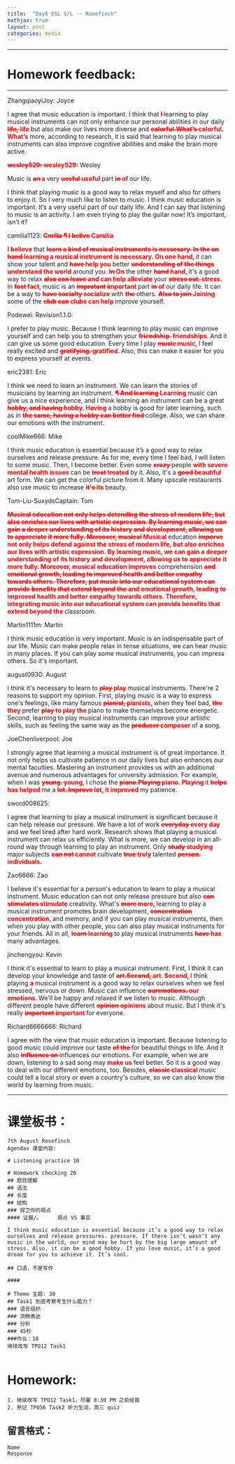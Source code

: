 ```yaml
---
title:  "Day6 ESL S/L -- Rosefinch"
mathjax: true
layout: post
categories: media
---
```


---
# Homework feedback:
---
ZhangqiaoyiJoy: Joyce 

I agree that music education is important. I think that <span style="color:red;font-weight:700;text-decoration:line-through;">l </span>learning to play musical instruments can not only enhance our personal abilities in our daily <span style="color:red;font-weight:700;text-decoration:line-through;">life, </span><span style="color:red;font-weight:700;">life </span>but also make our lives more diverse and <span style="color:red;font-weight:700;text-decoration:line-through;">colorful.What’s </span><span style="color:red;font-weight:700;">colorful. What’s </span>more, according to research, it is said that learning to play musical instruments can also improve cognitive abilities and make the brain more active. 

<span style="color:red;font-weight:700;text-decoration:line-through;">wesley529:   </span><span style="color:red;font-weight:700;">wesley529: </span>Wesley 

Music is <span style="color:red;font-weight:700;text-decoration:line-through;">an </span><span style="color:red;font-weight:700;">a </span>very <span style="color:red;font-weight:700;text-decoration:line-through;">uesful </span><span style="color:red;font-weight:700;">useful </span>part <span style="color:red;font-weight:700;text-decoration:line-through;">in </span><span style="color:red;font-weight:700;">of </span>our life. 

I think that playing music is a good way to relax myself and also for others to enjoy it. So I very much like to listen to music. I think music education is important. It’s a very useful part of our daily life. And I can say that listening to music is an activity. I am even trying to play the guitar now! It’s important, isn’t it? 

camilia1123: <span style="color:red;font-weight:700;text-decoration:line-through;">Cmilia ¶ I belive </span><span style="color:red;font-weight:700;">Camilia </span>

<span style="color:red;font-weight:700;">I believe </span>that <span style="color:red;font-weight:700;text-decoration:line-through;">learn a kind of musical instruments is nessesary. In the on hand </span><span style="color:red;font-weight:700;">learning a musical instrument is necessary. On one hand, </span>it can show your talent and <span style="color:red;font-weight:700;text-decoration:line-through;">have </span><span style="color:red;font-weight:700;">help you </span>better <span style="color:red;font-weight:700;text-decoration:line-through;">understanding of the things </span><span style="color:red;font-weight:700;">understand the world </span>around you. <span style="color:red;font-weight:700;text-decoration:line-through;">In </span><span style="color:red;font-weight:700;">On </span>the other <span style="color:red;font-weight:700;text-decoration:line-through;">hand </span><span style="color:red;font-weight:700;">hand, </span>it's a good way to relax <span style="color:red;font-weight:700;text-decoration:line-through;">also can leave </span><span style="color:red;font-weight:700;">and can help alleviate </span>your <span style="color:red;font-weight:700;text-decoration:line-through;">stress out. </span><span style="color:red;font-weight:700;">stress. </span>In <span style="color:red;font-weight:700;text-decoration:line-through;">fact </span><span style="color:red;font-weight:700;">fact, </span>music is an <span style="color:red;font-weight:700;text-decoration:line-through;">improtant </span><span style="color:red;font-weight:700;">important </span>part <span style="color:red;font-weight:700;text-decoration:line-through;">in </span><span style="color:red;font-weight:700;">of </span>our daily life. It can be a way to <span style="color:red;font-weight:700;text-decoration:line-through;">have socialty </span><span style="color:red;font-weight:700;">socialize </span>with <span style="color:red;font-weight:700;text-decoration:line-through;">the </span>others. <span style="color:red;font-weight:700;text-decoration:line-through;">Also to join </span><span style="color:red;font-weight:700;">Joining </span>some of the <span style="color:red;font-weight:700;text-decoration:line-through;">club can </span><span style="color:red;font-weight:700;">clubs can help </span>improve yourself. 

Podewei: Revision1.1.0: <span style="color:red;font-weight:700;"></span>

<span style="color:red;font-weight:700;"></span>I prefer to play music. Because I think learning to play music can improve yourself and can help you to strengthen your <span style="color:red;font-weight:700;text-decoration:line-through;">friendship. </span><span style="color:red;font-weight:700;">friendships. </span>And it can give us some good education. Every time I play <span style="color:red;font-weight:700;text-decoration:line-through;">music </span><span style="color:red;font-weight:700;">music, </span>I feel really excited and <span style="color:red;font-weight:700;text-decoration:line-through;">gratifying. </span><span style="color:red;font-weight:700;">gratified. </span>Also, this can make it easier for you to express yourself at events. 

eric2381: Eric 

I think we need to learn an instrument. We can learn the stories of musicians by learning an instrument. <span style="color:red;font-weight:700;text-decoration:line-through;">¶ And  learning </span><span style="color:red;font-weight:700;">Learning </span>music can give us a nice experience, and I think learning an instrument can be a great <span style="color:red;font-weight:700;text-decoration:line-through;">hobby, and having </span><span style="color:red;font-weight:700;">hobby. Having </span>a hobby is good for later learning, such as in <span style="color:red;font-weight:700;text-decoration:line-through;">the same, having a hobby can better find </span>college.  Also, we can share our emotions with the instrument. 

coolMike666: Mike 

I think music education is essential because it’s a good way to relax ourselves and release pressure. As for me, every time I feel bad, I will listen to some music. Then, I become better. Even some <span style="color:red;font-weight:700;text-decoration:line-through;">crazy </span>people <span style="color:red;font-weight:700;">with severe mental health issues </span>can be <span style="color:red;font-weight:700;text-decoration:line-through;">treat </span><span style="color:red;font-weight:700;">treated </span>by it. Also, it's a <span style="color:red;font-weight:700;text-decoration:line-through;">good </span><span style="color:red;font-weight:700;">beautiful </span>art form. We can get the colorful picture from it. Many upscale restaurants also use music to increase <span style="color:red;font-weight:700;text-decoration:line-through;">it's </span><span style="color:red;font-weight:700;">its </span>beauty. 

Tom-Liu-SuxydsCaptain: Tom 

<span style="color:red;font-weight:700;text-decoration:line-through;">Musical  education  not  only  helps  detending the  stress  of  modern  life,  but  also  enriches  our  lives  with  artistic  expression.  By  learning  music,  we  can  gain  a  deeper  understanding  of  its  history  and  development,  allowing  us  to  appreciate  it  more  fully.  Moreover,  musical  </span><span style="color:red;font-weight:700;">Musical </span>education <span style="color:red;font-weight:700;text-decoration:line-through;">imporve </span><span style="color:red;font-weight:700;">not only helps defend against the stress of modern life, but also enriches our lives with artistic expression. By learning music, we can gain a deeper understanding of its history and development, allowing us to appreciate it more fully. Moreover, musical education improves </span>comprehension <span style="color:red;font-weight:700;text-decoration:line-through;">and  emotional  growth,  leading  to  improved  health  and  better  empathy  towards  others.  Therefore,  put music  into  our  educational  system  can  provide  benefits  that  extend  beyond  the  </span><span style="color:red;font-weight:700;">and emotional growth, leading to improved health and better empathy towards others. Therefore, integrating music into our educational system can provide benefits that extend beyond the </span>classroom. 

Martin1111m: Martin 

I think music education is very important. Music is an indispensable part of our life. Music can make people relax in tense situations, we can hear music in many places. If you can play some musical instruments, you can impress others. So it's important. 

august0930: August 

I think it's necessary to learn to <span style="color:red;font-weight:700;text-decoration:line-through;">play  </span><span style="color:red;font-weight:700;">play </span>musical instruments. There're 2 reasons to support my opinion. First, playing music is a way to express one's feelings, like many famous <span style="color:red;font-weight:700;text-decoration:line-through;">pianist, </span><span style="color:red;font-weight:700;">pianists, </span>when they feel bad, <span style="color:red;font-weight:700;text-decoration:line-through;">the </span><span style="color:red;font-weight:700;">they </span>prefer <span style="color:red;font-weight:700;text-decoration:line-through;">play </span><span style="color:red;font-weight:700;">to play the </span>piano to make themselves become energetic. Second, learning to play musical instruments can improve your artistic skills, such as feeling the same way as the <span style="color:red;font-weight:700;text-decoration:line-through;">producer </span><span style="color:red;font-weight:700;">composer </span>of a song. 

JoeChenliverpool: Joe 

I strongly agree that learning a musical instrument is of great importance. It not only helps us cultivate patience in our daily lives but also enhances our mental faculties. Mastering an instrument provides us with an additional avenue and numerous advantages for university admission. For example, when I was <span style="color:red;font-weight:700;text-decoration:line-through;">young. </span><span style="color:red;font-weight:700;">young, </span>I chose the <span style="color:red;font-weight:700;text-decoration:line-through;">piano.Playing </span><span style="color:red;font-weight:700;">piano. Playing </span>it <span style="color:red;font-weight:700;text-decoration:line-through;">helps </span><span style="color:red;font-weight:700;">has helped </span>me a <span style="color:red;font-weight:700;text-decoration:line-through;">lot. Improve </span><span style="color:red;font-weight:700;">lot, it improved </span>my patience. 

sword008625: <span style="color:red;font-weight:700;"></span>

<span style="color:red;font-weight:700;"></span>I agree that learning to play a musical instrument is significant because it can help release our pressure. We have a lot of work <span style="color:red;font-weight:700;text-decoration:line-through;">everyday </span><span style="color:red;font-weight:700;">every day </span>and we feel tired after hard work. Research shows that playing <span style="color:red;font-weight:700;">a </span>musical instrument can relax us efficiently. What is more, we can develop in an all-round way through learning to play an instrument. Only <span style="color:red;font-weight:700;text-decoration:line-through;">study </span><span style="color:red;font-weight:700;">studying </span>major subjects <span style="color:red;font-weight:700;text-decoration:line-through;">can not </span><span style="color:red;font-weight:700;">cannot </span>cultivate <span style="color:red;font-weight:700;text-decoration:line-through;">true </span><span style="color:red;font-weight:700;">truly </span>talented <span style="color:red;font-weight:700;text-decoration:line-through;">person. </span><span style="color:red;font-weight:700;">individuals. </span>

Zao6666: Zao 

I believe it's essential for a person's education to learn to play a musical instrument. Music education can not only release pressure but also <span style="color:red;font-weight:700;text-decoration:line-through;">can stimulates </span><span style="color:red;font-weight:700;">stimulate </span>creativity. What's <span style="color:red;font-weight:700;text-decoration:line-through;">more </span><span style="color:red;font-weight:700;">more, </span>learning to play a musical instrument promotes brain development, <span style="color:red;font-weight:700;text-decoration:line-through;">concentration </span><span style="color:red;font-weight:700;">concentration, </span>and memory, and if you can play musical instruments, then when you play with other people, you can also play musical instruments for your friends. All in all, <span style="color:red;font-weight:700;text-decoration:line-through;">learn </span><span style="color:red;font-weight:700;">learning </span>to play musical instruments <span style="color:red;font-weight:700;text-decoration:line-through;">have </span><span style="color:red;font-weight:700;">has </span>many advantages. 

jinchengyou: Kevin 

I think it's essential to learn to play a musical instrument. First, I think it can develop your knowledge and taste of <span style="color:red;font-weight:700;text-decoration:line-through;">art.Second, </span><span style="color:red;font-weight:700;">art. Second, </span>I think playing <span style="color:red;font-weight:700;">a </span>musical instrument is a good way to relax ourselves when we feel stressed, nervous or down. Music can influence <span style="color:red;font-weight:700;text-decoration:line-through;">ouremotions. </span><span style="color:red;font-weight:700;">our emotions. </span>We'll be happy and relaxed if we listen to music. Although different people have different <span style="color:red;font-weight:700;text-decoration:line-through;">opinion </span><span style="color:red;font-weight:700;">opinions </span>about music. But I think it's really <span style="color:red;font-weight:700;text-decoration:line-through;">importent </span><span style="color:red;font-weight:700;">important </span>for everyone. 

Richard6666666: Richard 

I agree with the view that music education is important. Because listening to good music could improve our taste <span style="color:red;font-weight:700;text-decoration:line-through;">of the </span>for beautiful things in life. And it also <span style="color:red;font-weight:700;text-decoration:line-through;">influence on </span>influences our emotions. For example, when we are down, listening to a sad song may <span style="color:red;font-weight:700;">make us </span>feel better. So it is a good way to deal with our different emotions, too. Besides, <span style="color:red;font-weight:700;text-decoration:line-through;">classic </span><span style="color:red;font-weight:700;">classical </span>music could tell a local story or even a country's culture, so we can also know the world by learning from music.

---

# 课堂板书：

```
7th August Rosefinch 
Agendas 课堂内容: 

# Listening practice 10

# Homework checking 20
## 题目理解
## 语法
## 长度
## 结构
### 捍卫你的观点
#### 证据/。     观点 VS 事实

I think music education is essential because it’s a good way to relax ourselves and release pressures. pressure. If there isn’t wasn’t any music in the world, our mind may be hurt by the big large amount of stress. Also, it can be a good hobby. If you love music, it’s a good dream for you to achieve it. It’s cool.

## 口语，不是写作

####

# Theme 主题: 30
## Task1 到底考察考生什么能力？
### 语言组织
### 流畅表达
### 分析
### 45秒
###作业：10
继续改写 TPO12 Task1


```
# Homework:

```
1. 继续改写 TPO12 Task1，尽量 8:30 PM 之前给我
2. 熟记 TPO56 Task2 听力生词，周三 quiz
```
## 留言格式：
```Name ``` <br>
```Response```
